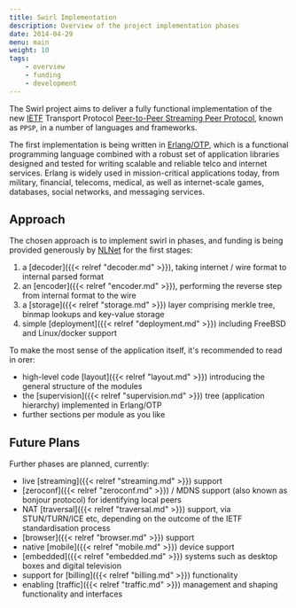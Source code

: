 ```yaml
---
title: Swirl Implementation
description: Overview of the project implementation phases
date: 2014-04-29
menu: main
weight: 10
tags:
    - overview
    - funding
    - development
---
```


The Swirl project aims to deliver a fully functional implementation of the
new [IETF] Transport Protocol [Peer-to-Peer Streaming Peer Protocol], known
as `PPSP`, in a number of languages and frameworks.

The first implementation is being written in [Erlang/OTP], which is a
functional programming language combined with a robust set of application
libraries designed and tested for writing scalable and reliable telco and
internet services. Erlang is widely used in mission-critical applications
today, from military, financial, telecoms, medical, as well as
internet-scale games, databases, social networks, and messaging services.

## Approach

The chosen approach is to implement swirl in phases, and funding is being
provided generously by [NLNet] for the first stages:

1. a [decoder]({{< relref "decoder.md" >}}), taking internet / wire format
    to internal parsed format
2. an [encoder]({{< relref "encoder.md" >}}), performing the reverse step
    from internal format to the wire
3. a [storage]({{< relref "storage.md" >}}) layer comprising merkle tree,
    binmap lookups and key-value storage
4. simple [deployment]({{< relref "deployment.md" >}}) including FreeBSD and
    Linux/docker support

To make the most sense of the application itself, it's recommended to read in orer:

- high-level code [layout]({{< relref "layout.md" >}}) introducing the
  general structure of the modules
- the [supervision]({{< relref "supervision.md" >}}) tree (application
  hierarchy) implemented in Erlang/OTP
- further sections per module as you like

## Future Plans

Further phases are planned, currently:

- live [streaming]({{< relref "streaming.md" >}}) support
- [zeroconf]({{< relref "zeroconf.md" >}}) / MDNS support (also known as
  bonjour protocol) for identifying local peers
- NAT [traversal]({{< relref "traversal.md" >}}) support, via STUN/TURN/ICE
  etc, depending on the outcome of the IETF standardisation process
- [browser]({{< relref "browser.md" >}}) support
- native [mobile]({{< relref "mobile.md" >}}) device support
- [embedded]({{< relref "embedded.md" >}}) systems such as desktop boxes and
  digital television
- support for [billing]({{< relref "billing.md" >}}) functionality
- enabling [traffic]({{< relref "traffic.md" >}}) management and shaping
  functionality and interfaces

[Erlang/OTP]: http://www.erlang.org/
[NLNet]: http://nlnet.nl/news/2013/20130901-awards.html
[IETF]: https://www.ietf.org/
[Peer-to-Peer Streaming Peer Protocol]: https://datatracker.ietf.org/doc/draft-ietf-ppsp-peer-protocol
